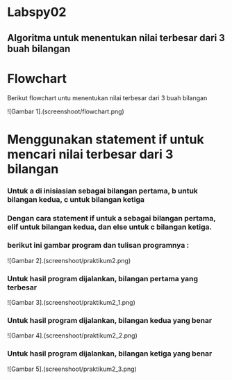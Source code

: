 # Labspy02
## Algoritma untuk menentukan nilai terbesar dari 3 buah bilangan

# Flowchart

Berikut flowchart untu menentukan nilai terbesar dari 3 buah bilangan


![Gambar 1].(screenshoot/flowchart.png)


# Menggunakan statement if untuk mencari nilai terbesar dari 3 bilangan

### Untuk a di inisiasian sebagai bilangan pertama, b untuk bilangan kedua, c untuk bilangan ketiga

### Dengan cara statement if untuk a sebagai bilangan pertama, elif untuk bilangan kedua, dan else untuk c bilangan ketiga.
### berikut ini gambar program dan tulisan programnya :


![Gambar 2].(screenshoot/praktikum2.png)

### Untuk hasil program dijalankan, bilangan pertama yang terbesar

![Gambar 3].(screenshoot/praktikum2_1.png)

### Untuk hasil program dijalankan, bilangan kedua yang benar

![Gambar 4].(screenshoot/praktikum2_2.png)

### Untuk hasil program dijalankan, bilangan ketiga yang benar

![Gambar 5].(screenshoot/praktikum2_3.png)
